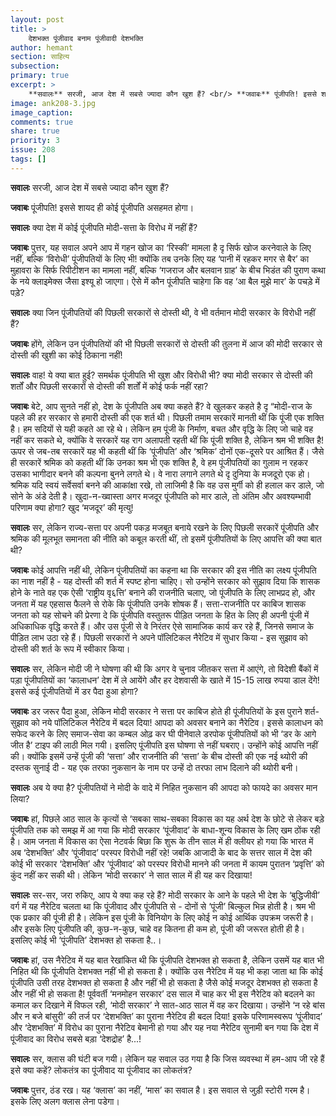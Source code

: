 ```yaml
---
layout: post
title: >
    देशभक्त पूंजीवाद बनाम पूंजीवादी देशभक्ति
author: hemant
section: साहित्य
subsection:
primary: true
excerpt: >
    **सवालः** सरजी, आज देश में सबसे ज्यादा कौन खुश हैं? <br/> **जवाबः** पूंजीपति! इससे शायद ही कोई पूंजीपति असहमत होगा।
image: ank208-3.jpg
image_caption: 
comments: true
share: true
priority: 3
issue: 208
tags: []
---
```


**सवालः** सरजी, आज देश में सबसे ज्यादा कौन खुश हैं?

**जवाबः** पूंजीपति! इससे शायद ही कोई पूंजीपति असहमत होगा।

**सवालः** क्या देश में कोई पूंजीपति मोदी-सत्ता के विरोध में नहीं हैं?

**जवाबः** पुत्तर, यह सवाल अपने आप में गहन खोज का ‘रिस्की’ मामला है दृ सिर्फ खोज करनेवाले के लिए नहीं, बल्कि ‘विरोधी’ पूंजीपतियों के लिए भी! क्योंकि तब उनके लिए यह ‘पानी में रहकर मगर से बैर’ का मुहावरा के सिर्फ रिपीटीशन का मामला नहीं, बल्कि ‘गजराज और बलवान ग्राह’ के बीच भिडंत की पुराण कथा के नये क्लाइमेक्स जैसा इश्यू हो जाएगा। ऐसे में कौन पूंजीपति चाहेगा कि वह ‘आ बैल मुझे मार’ के पचड़े में पड़े?

**सवालः** क्या जिन पूंजीपतियों की पिछली सरकारों से दोस्ती थी, वे भी वर्तमान मोदी सरकार के विरोधी नहीं हैं?

**जवाबः** होंगे, लेकिन उन पूंजीपतियों की भी पिछली सरकारों से दोस्ती की तुलना में आज की मोदी सरकार से दोस्ती की खुशी का कोई ठिकाना नहीं!

**सवालः** वाह! ये क्या बात हुई? समर्थक पूंजीपति भी खुश और विरोधी भी? क्या मोदी सरकार से दोस्ती की शर्तों और पिछली सरकारों से दोस्ती की शर्तों में कोई फर्क नहीं रहा?

**जवाबः** बेटे, आप सुनते नहीं हो, देश के पूंजीपति अब क्या कहते हैं? वे खुलकर कहते है दृ “मोदी-राज के पहले की हर सरकार से हमारी दोस्ती की एक शर्त थी। पिछली तमाम सरकारें मानती थीं कि पूंजी एक शक्ति है। हम सदियों से यही कहते आ रहे थे। लेकिन हम पूंजी के निर्माण, बचत और वृद्धि के लिए जो चाहे वह नहीं कर सकते थे, क्योंकि वे सरकारें यह राग अलापती रहती थीं कि पूंजी शक्ति है, लेकिन श्रम भी शक्ति है! ऊपर से जब-तब सरकारें यह भी कहती थीं कि ‘पूंजीपति’ और ‘श्रमिक’ दोनों एक-दूसरे पर आश्रित हैं। जैसे ही सरकारें श्रमिक को कहती थीं कि उनका श्रम भी एक शक्ति है, वे हम पूंजीपतियों का गुलाम न रहकर उसका भागीदार बनने की कल्पना बुनने लगते थे। वे नारा लगाने लगते थे दृ दुनिया के मजदूरो एक हो। श्रमिक यदि स्वयं सर्वेसर्वा बनने की आकांक्षा रखे, तो लाजिमी है कि वह उस मुर्गी को ही हलाल कर डाले, जो सोने के अंडे देती है। खुदा-न-ख्वास्ता अगर मजदूर पूंजीपति को मार डाले, तो अंतिम और अवश्यम्भावी परिणाम क्या होगा? खुद ‘मजदूर’ की मृत्यु!  

**सवालः** सर, लेकिन राज्य-सत्ता पर अपनी पकड़ मजबूत बनाये रखने के लिए पिछली सरकारें पूंजीपति और श्रमिक की मूलभूत समानता की नीति को कबूल करती थीं, तो इसमें पूंजीपतियों के लिए आपत्ति की क्या बात थी?

**जवाबः** कोई आपत्ति नहीं थी, लेकिन पूंजीपतियों का कहना था कि सरकार की इस नीति का लक्ष्य पूंजीपति का नाश नहीं है - यह दोस्ती की शर्त में स्पष्ट होना चाहिए। सो उन्होंने सरकार को सुझाव दिया कि शासक होने के नाते वह एक ऐसी ‘राष्ट्रीय वृ६त्ति’ बनाने की राजनीति चलाए, जो पूंजीपति के लिए लाभप्रद हो, और जनता में यह एहसास फैलने से रोके कि पूंजीपति उनके शोषक हैं। सत्ता-राजनीति पर काबिज शासक जनता को यह सोचने की प्रेरणा दे कि पूंजीपति वस्तुतरू पीड़ित जनता  के हित के लिए ही अपनी पूंजी में अधिकाधिक वृद्धि करते हैं। और उस पूंजी से वे निरंतर ऐसे सामाजिक कार्य कर रहे हैं, जिनसे समाज के पीड़ित लाभ उठा रहे हैं। पिछली सरकारों ने अपने पॉलिटिकल नैरेटिव में सुधार किया - इस सुझाव को दोस्ती की शर्त के रूप में स्वीकार किया।  

**सवालः** सर, लेकिन मोदी जी ने घोषणा की थी कि अगर वे चुनाव जीतकर सत्ता में आएंगे, तो विदेशी बैंकों में पड़ा पूंजीपतियों का ‘कालाधन’ देश में ले आयेंगे और हर देशवासी के खाते में 15-15 लाख रुपया डाल देंगे! इससे कई पूंजीपतियों में डर पैदा हुआ होगा?

**जवाबः** डर जरूर पैदा हुआ, लेकिन मोदी सरकार ने सत्ता पर काबिज होते ही पूंजीपतियों के इस पुराने शर्त-सुझाव को नये पॉलिटिकल नैरेटिव में बदल दिया! आपदा को अवसर बनाने का नैरेटिव। इससे कालाधन को सफेद करने के लिए समाज-सेवा का कम्बल ओढ़ कर घी पीनेवाले डरपोक पूंजीपतियों को भी ‘डर के आगे जीत है’ टाइप की लाठी मिल गयी। इसलिए पूंजीपति इस घोषणा से नहीं घबराए। उन्होंने कोई आपत्ति नहीं की। क्योंकि इसमें उन्हें पूंजी की ‘सत्ता’ और राजनीति की ‘सत्ता’ के बीच दोस्ती की एक नई थ्योरी की दस्तक सुनाई दी -  यह एक तरफा नुकसान के नाम पर उन्हें दो तरफा लाभ दिलाने की थ्योरी बनी।  

**सवालः** अब ये क्या है? पूंजीपतियों ने मोदी के वादे में निहित नुकसान की आपदा को फायदे का अवसर मान लिया?

**जवाबः** हां, पिछले आठ साल के कृत्यों से ‘सबका साथ-सबका विकास का यह अर्थ देश के छोटे से लेकर बड़े पूंजीपति तक को समझ में आ गया कि मोदी सरकार ‘पूंजीवाद’ के बाधा-शून्य विकास के लिए खम ठोंक रही है। आम जनता में विकास का ऐसा नेटवर्क बिछा कि शुरू के तीन साल में ही क्लीयर हो गया कि भारत में अब ‘देशभक्ति’ और ‘पूंजीवाद’ परस्पर विरोधी नहीं रहे! जबकि आजादी के बाद के सत्तर साल में देश की कोई भी सरकार ‘देशभक्ति’ और ‘पूंजीवाद’ को परस्पर विरोधी मानने की जनता में कायम पुरातन ‘प्रवृत्ति’ को कुंद नहीं कर सकी थी। लेकिन ‘मोदी सरकार’ ने सात साल में ही यह कर दिखाया!

**सवालः** सर-सर, जरा रुकिए, आप ये क्या कह रहे हैं? मोदी सरकार के आने के पहले भी देश के ‘बुद्धिजीवी’ वर्ग में यह नैरेटिव चलता था कि पूंजीवाद और पूंजीपति से - दोनों से ‘पूंजी’ बिल्कुल भिन्न होती है। श्रम भी एक प्रकार की पूंजी ही है। लेकिन इस पूंजी के विनियोग के लिए कोई न कोई आर्थिक उपक्रम जरूरी है। और इसके लिए पूंजीपति की, कुछ-न-कुछ, चाहे वह कितना ही कम हो, पूंजी की जरूरत होती ही है। इसलिए कोई भी ‘पूंजीपति’ देशभक्त हो सकता है..।

**जवाबः** हां, उस नैरेटिव में यह बात रेखांकित थी कि पूंजीपति देशभक्त हो सकता है, लेकिन उसमें यह बात भी निहित थी कि पूंजीपति देशभक्त नहीं भी हो सकता है। क्योंकि उस नैरेटिव में यह भी कहा जाता था कि कोई पूंजीपति उसी तरह देशभक्त हो सकता है और नहीं भी हो सकता है जैसे कोई मजदूर देशभक्त हो सकता है और नहीं भी हो सकता है! पूर्ववर्ती ‘मनमोहन सरकार’ दस साल में चाह कर भी इस नैरेटिव को बदलने का कमाल कर दिखाने में विफल रही, ‘मोदी सरकार’ ने सात-आठ साल में वह कर दिखाया। उन्होंने ‘न रहे बांस और न बजे बांसुरी’ की तर्ज पर ‘देशभक्ति’ का पुराना नैरेटिव ही बदल दिया! इसके परिणामस्वरूप ‘पूंजीवाद’ और ‘देशभक्ति’ में विरोध का पुराना नैरेटिव बेमानी हो गया और यह नया नैरेटिव सुनामी बन गया कि देश में पूंजीवाद का विरोध सबसे बड़ा ‘देशद्रोह’ है...!

**सवालः** सर, क्लास की घंटी बज गयी। लेकिन यह सवाल उठ गया है कि जिस व्यवस्था में हम-आप जी रहे हैं इसे क्या कहें? लोकतंत्र का पूंजीवाद या पूंजीवाद का लोकतंत्र?

**जवाबः** पुत्तर, ठंड रख। यह ‘क्लास’ का नहीं, ‘मास’ का सवाल है। इस सवाल से जुड़ी स्टोरी गरम है। इसके लिए अलग क्लास लेना पडेगा।